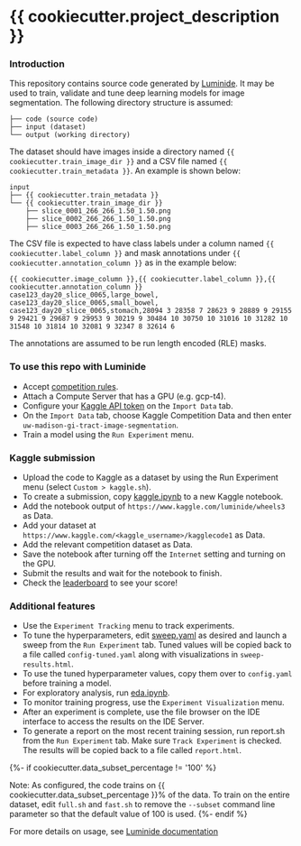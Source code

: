 # {{ cookiecutter.project_description }}

### Introduction
This repository contains source code generated by [Luminide](https://luminide.com). It may be used to train, validate and tune deep learning models for image segmentation. The following directory structure is assumed:
```
├── code (source code)
├── input (dataset)
└── output (working directory)
```

The dataset should have images inside a directory named `{{ cookiecutter.train_image_dir }}` and a CSV file named `{{ cookiecutter.train_metadata }}`. An example is shown below:

```
input
├── {{ cookiecutter.train_metadata }}
└── {{ cookiecutter.train_image_dir }}
    ├── slice_0001_266_266_1.50_1.50.png
    ├── slice_0002_266_266_1.50_1.50.png
    ├── slice_0003_266_266_1.50_1.50.png
```

The CSV file is expected to have class labels under a column named `{{ cookiecutter.label_column }}` and mask annotations under `{{ cookiecutter.annotation_column }}` as in the example below:

```
{{ cookiecutter.image_column }},{{ cookiecutter.label_column }},{{ cookiecutter.annotation_column }}
case123_day20_slice_0065,large_bowel,
case123_day20_slice_0065,small_bowel,
case123_day20_slice_0065,stomach,28094 3 28358 7 28623 9 28889 9 29155 9 29421 9 29687 9 29953 9 30219 9 30484 10 30750 10 31016 10 31282 10 31548 10 31814 10 32081 9 32347 8 32614 6
```

The annotations are assumed to be run length encoded (RLE) masks.

### To use this repo with Luminide
- Accept [competition rules](https://www.kaggle.com/competitions/uw-madison-gi-tract-image-segmentation/rules).
- Attach a Compute Server that has a GPU (e.g. gcp-t4).
- Configure your [Kaggle API token](https://github.com/Kaggle/kaggle-api) on the `Import Data` tab.
- On the `Import Data` tab, choose Kaggle Competition Data and then enter `uw-madison-gi-tract-image-segmentation`.
- Train a model using the `Run Experiment` menu.

### Kaggle submission
- Upload the code to Kaggle as a dataset by using the Run Experiment menu (select `Custom > kaggle.sh`).
- To create a submission, copy [kaggle.ipynb](kaggle.ipynb) to a new Kaggle notebook.
- Add the notebook output of `https://www.kaggle.com/luminide/wheels3` as Data.
- Add your dataset at `https://www.kaggle.com/<kaggle_username>/kagglecode1` as Data.
- Add the relevant competition dataset as Data.
- Save the notebook after turning off the `Internet` setting and turning on the GPU.
- Submit the results and wait for the notebook to finish.
- Check the [leaderboard](https://www.kaggle.com/competitions/uw-madison-gi-tract-image-segmentation/leaderboard) to see your score!

### Additional features
- Use the `Experiment Tracking` menu to track experiments.
- To tune the hyperparameters, edit [sweep.yaml](sweep.yaml) as desired and launch a sweep from the `Run Experiment` tab. Tuned values will be copied back to a file called `config-tuned.yaml` along with visualizations in `sweep-results.html`.
- To use the tuned hyperparameter values, copy them over to `config.yaml` before training a model.
- For exploratory analysis, run [eda.ipynb](eda.ipynb).
- To monitor training progress, use the `Experiment Visualization` menu.
- After an experiment is complete, use the file browser on the IDE interface to access the results on the IDE Server.
- To generate a report on the most recent training session, run report.sh from the `Run Experiment` tab. Make sure `Track Experiment` is checked. The results will be copied back to a file called `report.html`.

{%- if cookiecutter.data_subset_percentage != '100' %}

Note: As configured, the code trains on {{ cookiecutter.data_subset_percentage }}% of the data. To train on the entire dataset, edit `full.sh` and `fast.sh` to remove the `--subset` command line parameter so that the default value of 100 is used.
{%- endif %}


For more details on usage, see [Luminide documentation](https://luminide.readthedocs.io)
